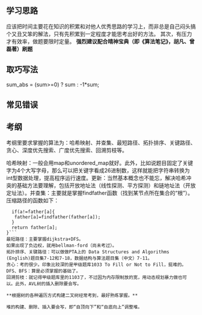 ## 学习思路
应该把时间主要花在知识的积累和对他人优秀思路的学习上，而非总是自己闷头搞个又丑又笨的解法，只有先积累到一定程度才能思考出好的方法。
其次，有压力才有效率，做题要限时定量。
**强烈建议配合晴神宝典（即《算法笔记》，胡凡、曾磊著）刷题**

## 取巧写法
sum_abs = (sum>=0) ? sum : -1*sum;


## 常见错误


## 考纲
考纲里要求掌握的算法为：哈希映射、并查集、最短路径、拓扑排序、关键路径、贪心、深度优先搜索、广度优先搜索、回溯剪枝等。

哈希映射：一般会用map和unordered_map就好。此外，比如说题目固定了关键字为4个大写字母，那么可以把关键字看成26进制数，这样就能把字符串转换为int型数据处理，提高程序运行速度。更新：当然基本概念也不能忘，解决哈希冲突的基础方法要理解，包括开放地址法（线性探测、平方探测）和链地址法（开放定址法）。并查集：主要就是掌握findfather函数（找到某节点所在集合的“根”）。压缩路径的函数如下：
```int findfather(int a){
  if(a!=father[a]{
   father[a]=findfather(father[a]);
  }
  return father[a];
}```
最短路径：主要掌握dijkstra+DFS。
如果出现了负边权，就用bellman-ford（尚未考过）。
拓扑排序、关键路径：可以做做PTA上的 Data Structures and Algorithms (English)题目集7-12和7-18，数据结构与算法题目集（中文）7-11。
贪心：考的很少。印象比较深的是甲级题库1033 To Fill or Not to Fill，挺难的。DFS、BFS：算是必须掌握的基础了。
回溯剪枝：就记得甲级题库里的1103了，不过因为内存限制放的宽，用动态规划暴力做也可以。此外，AVL树的插入删除要会写。

**根据树的各种遍历方式构建二叉树经常考到，最好熟练掌握。**

堆的构建、删除、插入要会写，即“自顶向下”和“自底向上”调整堆。